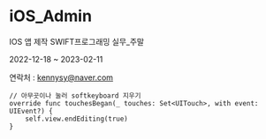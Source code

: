 # iOS_Admin
IOS 앱 제작 SWIFT프로그래밍 실무_주말

2022-12-18 ~ 2023-02-11

연락처 : kennysy@naver.com

    // 아무곳이나 눌러 softkeyboard 지우기
    override func touchesBegan(_ touches: Set<UITouch>, with event: UIEvent?) {
        self.view.endEditing(true)
    }

